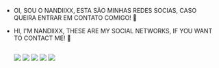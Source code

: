 - OI, SOU O NANDIIXX, ESTA SÃO MINHAS REDES SOCIAS, CASO QUEIRA ENTRAR EM CONTATO COMIGO! 🤗
- HI, I'M NANDIIXX, THESE ARE MY SOCIAL NETWORKS, IF YOU WANT TO CONTACT ME! 🤗

   ##
 
  <a 
     href="https://www.youtube.com/channel/UCJUq5KbYxUjSfzxzS-eojyw" target="_blank"> 
   <img src="https://img.shields.io/badge/YouTube-FF0000?style=for-the-badge&logo=youtube&logoColor=white"></a>
  <a 
     href="https://instagram.com/hernandiixx" target="_blank"> 
   <img src="https://img.shields.io/badge/-Instagram-%23E4405F?style=for-the-badge&logo=instagram&logoColor=white"></a>
  <a 
     href="https://twitter.com/Nandiixx" target="_blank"> 
   <img src="https://img.shields.io/badge/twitter-00acee?style=for-the-badge&logo=twitter&logoColor=white"></a>
  <a 
     href="https://www.twitch.tv/nandiixx" target="_blank"> 
   <img src="https://img.shields.io/badge/Twitch-9146FF?style=for-the-badge&logo=twitch&logoColor=white"></a>
  <a 
     href = "mailto:nandiixx.official@gmail.com" target="_blank"> 
   <img src="https://img.shields.io/badge/-Gmail-%23333?style=for-the-badge&logo=gmail&logoColor=white"></a>
 


